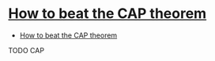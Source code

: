# [How to beat the CAP theorem](http://nathanmarz.com/blog/how-to-beat-the-cap-theorem.html)

- [How to beat the CAP theorem](#how-to-beat-the-cap-theorem)











TODO CAP